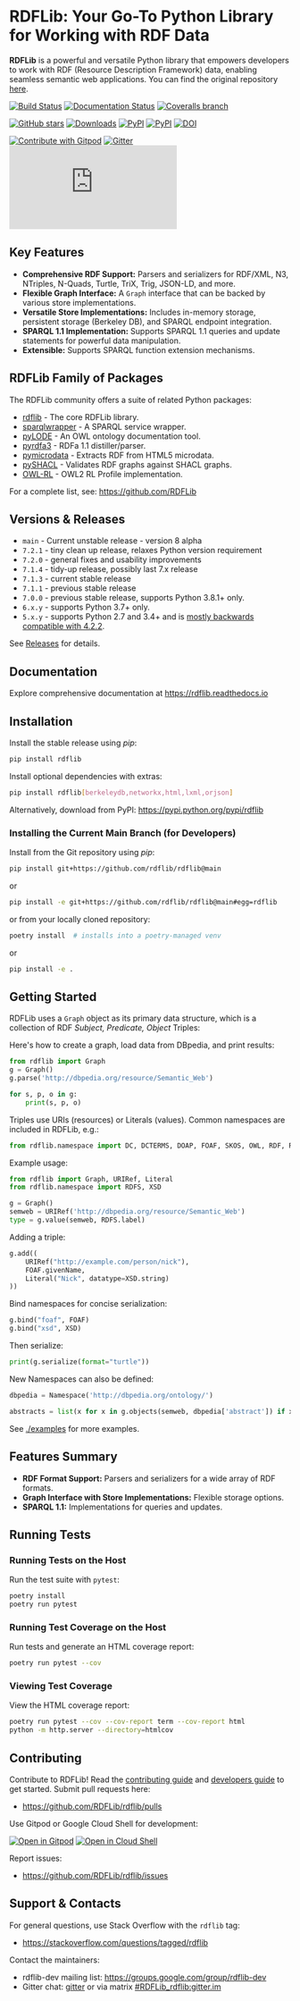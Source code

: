 # RDFLib: Your Go-To Python Library for Working with RDF Data

**RDFLib** is a powerful and versatile Python library that empowers developers to work with RDF (Resource Description Framework) data, enabling seamless semantic web applications. You can find the original repository [here](https://github.com/RDFLib/rdflib).

[![Build Status](https://github.com/RDFLib/rdflib/actions/workflows/validate.yaml/badge.svg?branch=main)](https://github.com/RDFLib/rdflib/actions?query=branch%3Amain)
[![Documentation Status](https://readthedocs.org/projects/rdflib/badge/?version=latest)](https://rdflib.readthedocs.io/en/latest/?badge=latest)
[![Coveralls branch](https://img.shields.io/coveralls/RDFLib/rdflib/main.svg)](https://coveralls.io/r/RDFLib/rdflib?branch=main)

[![GitHub stars](https://img.shields.io/github/stars/RDFLib/rdflib.svg)](https://github.com/RDFLib/rdflib/stargazers)
[![Downloads](https://pepy.tech/badge/rdflib/week)](https://pepy.tech/project/rdflib)
[![PyPI](https://img.shields.io/pypi/v/rdflib.svg)](https://pypi.python.org/pypi/rdflib)
[![PyPI](https://img.shields.io/pypi/pyversions/rdflib.svg)](https://pypi.python.org/pypi/rdflib)
[![DOI](https://zenodo.org/badge/DOI/10.5281/zenodo.6845245.svg)](https://doi.org/10.5281/zenodo.6845245)

[![Contribute with Gitpod](https://img.shields.io/badge/Contribute%20with-Gitpod-908a85?logo=gitpod)](https://gitpod.io/#https://github.com/RDFLib/rdflib)
[![Gitter](https://badges.gitter.im/RDFLib/rdflib.svg)](https://gitter.im/RDFLib/rdflib?utm_source=badge&utm_medium=badge&utm_campaign=pr-badge)
[![Matrix](https://img.shields.io/matrix/rdflib:matrix.org?label=matrix.org%20chat)](https://matrix.to/#/#RDFLib_rdflib:gitter.im)

## Key Features

*   **Comprehensive RDF Support:** Parsers and serializers for RDF/XML, N3, NTriples, N-Quads, Turtle, TriX, Trig, JSON-LD, and more.
*   **Flexible Graph Interface:**  A `Graph` interface that can be backed by various store implementations.
*   **Versatile Store Implementations:** Includes in-memory storage, persistent storage (Berkeley DB), and SPARQL endpoint integration.
*   **SPARQL 1.1 Implementation:** Supports SPARQL 1.1 queries and update statements for powerful data manipulation.
*   **Extensible:**  Supports SPARQL function extension mechanisms.

## RDFLib Family of Packages

The RDFLib community offers a suite of related Python packages:

*   [rdflib](https://github.com/RDFLib/rdflib) - The core RDFLib library.
*   [sparqlwrapper](https://github.com/RDFLib/sparqlwrapper) - A SPARQL service wrapper.
*   [pyLODE](https://github.com/RDFLib/pyLODE) - An OWL ontology documentation tool.
*   [pyrdfa3](https://github.com/RDFLib/pyrdfa3) - RDFa 1.1 distiller/parser.
*   [pymicrodata](https://github.com/RDFLib/pymicrodata) - Extracts RDF from HTML5 microdata.
*   [pySHACL](https://github.com/RDFLib/pySHACL) - Validates RDF graphs against SHACL graphs.
*   [OWL-RL](https://github.com/RDFLib/OWL-RL) - OWL2 RL Profile implementation.

For a complete list, see:  <https://github.com/RDFLib>

## Versions & Releases

*   `main` - Current unstable release - version 8 alpha
*   `7.2.1` - tiny clean up release, relaxes Python version requirement
*   `7.2.0` - general fixes and usability improvements
*   `7.1.4` - tidy-up release, possibly last 7.x release
*   `7.1.3` - current stable release
*   `7.1.1` - previous stable release
*   `7.0.0` - previous stable release, supports Python 3.8.1+ only.
*   `6.x.y` - supports Python 3.7+ only.
*   `5.x.y` - supports Python 2.7 and 3.4+ and is [mostly backwards compatible with 4.2.2](https://rdflib.readthedocs.io/en/stable/upgrade4to5.html).

See [Releases](https://github.com/RDFLib/rdflib/releases) for details.

## Documentation

Explore comprehensive documentation at <https://rdflib.readthedocs.io>

## Installation

Install the stable release using *pip*:

```bash
pip install rdflib
```

Install optional dependencies with extras:

```bash
pip install rdflib[berkeleydb,networkx,html,lxml,orjson]
```

Alternatively, download from PyPI: <https://pypi.python.org/pypi/rdflib>

### Installing the Current Main Branch (for Developers)

Install from the Git repository using *pip*:

```bash
pip install git+https://github.com/rdflib/rdflib@main
```

or

```bash
pip install -e git+https://github.com/rdflib/rdflib@main#egg=rdflib
```

or from your locally cloned repository:

```bash
poetry install  # installs into a poetry-managed venv
```

or

```bash
pip install -e .
```

## Getting Started

RDFLib uses a `Graph` object as its primary data structure, which is a collection of RDF *Subject, Predicate, Object* Triples:

Here's how to create a graph, load data from DBpedia, and print results:

```python
from rdflib import Graph
g = Graph()
g.parse('http://dbpedia.org/resource/Semantic_Web')

for s, p, o in g:
    print(s, p, o)
```
Triples use URIs (resources) or Literals (values).
Common namespaces are included in RDFLib, e.g.:

```python
from rdflib.namespace import DC, DCTERMS, DOAP, FOAF, SKOS, OWL, RDF, RDFS, VOID, XMLNS, XSD
```

Example usage:

```python
from rdflib import Graph, URIRef, Literal
from rdflib.namespace import RDFS, XSD

g = Graph()
semweb = URIRef('http://dbpedia.org/resource/Semantic_Web')
type = g.value(semweb, RDFS.label)
```

Adding a triple:

```python
g.add((
    URIRef("http://example.com/person/nick"),
    FOAF.givenName,
    Literal("Nick", datatype=XSD.string)
))
```

Bind namespaces for concise serialization:

```python
g.bind("foaf", FOAF)
g.bind("xsd", XSD)
```

Then serialize:

```python
print(g.serialize(format="turtle"))
```

New Namespaces can also be defined:

```python
dbpedia = Namespace('http://dbpedia.org/ontology/')

abstracts = list(x for x in g.objects(semweb, dbpedia['abstract']) if x.language=='en')
```

See [./examples](./examples) for more examples.

## Features Summary

*   **RDF Format Support:** Parsers and serializers for a wide array of RDF formats.
*   **Graph Interface with Store Implementations:** Flexible storage options.
*   **SPARQL 1.1:**  Implementations for queries and updates.

## Running Tests

### Running Tests on the Host

Run the test suite with `pytest`:

```bash
poetry install
poetry run pytest
```

### Running Test Coverage on the Host

Run tests and generate an HTML coverage report:

```bash
poetry run pytest --cov
```

### Viewing Test Coverage

View the HTML coverage report:

```bash
poetry run pytest --cov --cov-report term --cov-report html
python -m http.server --directory=htmlcov
```

## Contributing

Contribute to RDFLib! Read the [contributing guide](https://rdflib.readthedocs.io/en/latest/CONTRIBUTING/) and [developers guide](https://rdflib.readthedocs.io/en/latest/developers/) to get started.  Submit pull requests here:

*   <https://github.com/RDFLib/rdflib/pulls>

Use Gitpod or Google Cloud Shell for development:

[![Open in Gitpod](https://gitpod.io/button/open-in-gitpod.svg)](https://gitpod.io/#https://github.com/RDFLib/rdflib)
[![Open in Cloud Shell](https://gstatic.com/cloudssh/images/open-btn.svg)](https://shell.cloud.google.com/cloudshell/editor?cloudshell_git_repo=https%3A%2F%2Fgithub.com%2FRDFLib%2Frdflib&cloudshell_git_branch=main&cloudshell_open_in_editor=README.md)

Report issues:

*   <https://github.com/RDFLib/rdflib/issues>

## Support & Contacts

For general questions, use Stack Overflow with the `rdflib` tag:
*   <https://stackoverflow.com/questions/tagged/rdflib>

Contact the maintainers:

*   rdflib-dev mailing list: <https://groups.google.com/group/rdflib-dev>
*   Gitter chat: [gitter](https://gitter.im/RDFLib/rdflib) or via matrix [#RDFLib_rdflib:gitter.im](https://matrix.to/#/#RDFLib_rdflib:gitter.im)